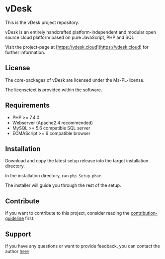 # vDesk
This is the vDesk project repository.

vDesk is an entirely handcrafted platform-independent and modular open source cloud platform based on pure JavaScript, PHP and SQL

Visit the project-page at [https://vdesk.cloud](https://vdesk.cloud) for further information.

## License
The core-packages of vDesk are licensed under the Ms-PL-license.

The licensetext is provided within the software.

## Requirements
- PHP >= 7.4.0
- Webserver (Apache2.4 recommended)
- MySQL >= 5.6 compatible SQL server
- ECMAScript >= 6 compatible browser

## Installation
Download and copy the latest setup release into the target installation directory.

In the installation directory, run ```php Setup.phar```.

The installer will guide you through the rest of the setup.

## Contribute
If you want to contribute to this project, consider reading the [contribution-guideline](https://vdesk.cloud/vDesk/Page/Contribute) first.

## Support
If you have any questions or want to provide feedback, you can contact the author [here](https://vdesk.cloud/vDesk/Page/Contact)